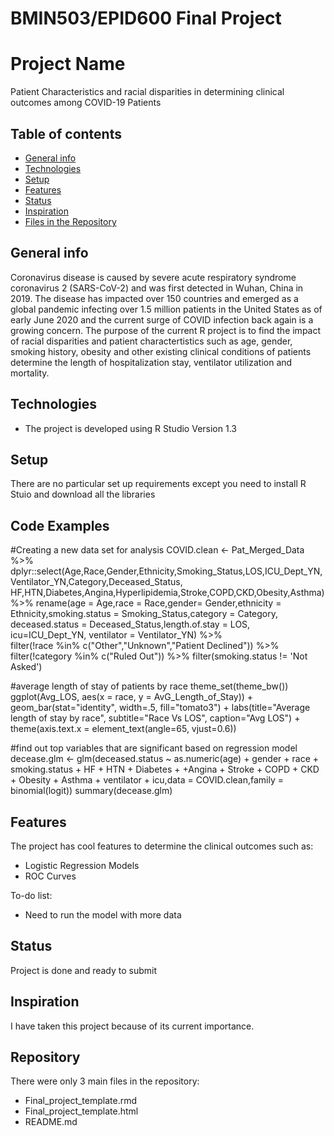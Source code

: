 # BMIN503/EPID600 Final Project

# Project Name
Patient Characteristics and racial disparities in determining clinical outcomes among COVID-19 Patients

## Table of contents
* [General info](#general-info)
* [Technologies](#technologies)
* [Setup](#setup)
* [Features](#features)
* [Status](#status)
* [Inspiration](#inspiration)
* [Files in the Repository](#Repository)


## General info
Coronavirus disease is caused by severe acute respiratory syndrome coronavirus 2 (SARS-CoV-2) and was first detected in Wuhan, China in 2019. The disease has impacted over 150 countries and emerged as a global pandemic infecting over 1.5 million patients in the United States as of early June 2020 and the current surge of COVID infection back again is a growing concern. The purpose of the current R project is to find the impact of racial disparities and patient charactertistics such as age, gender, smoking history, obesity and other existing clinical conditions of patients determine the length of hospitalization stay, ventilator utilization and mortality.


## Technologies
* The project is developed using R Studio Version 1.3


## Setup
There are no particular set up requirements except you need to install R Stuio and download all the libraries

## Code Examples

#Creating a new data set for analysis
COVID.clean <- Pat_Merged_Data %>% 
        dplyr::select(Age,Race,Gender,Ethnicity,Smoking_Status,LOS,ICU_Dept_YN,Ventilator_YN,Category,Deceased_Status,
        HF,HTN,Diabetes,Angina,Hyperlipidemia,Stroke,COPD,CKD,Obesity,Asthma) %>%
        rename(age = Age,race = Race,gender= Gender,ethnicity = Ethnicity,smoking.status = Smoking_Status,category = Category,
            deceased.status = Deceased_Status,length.of.stay = LOS, icu=ICU_Dept_YN, ventilator = Ventilator_YN) %>%   
        filter(!race  %in% c("Other","Unknown","Patient Declined")) %>% 
        filter(!category  %in% c("Ruled Out")) %>% 
        filter(smoking.status != 'Not Asked') 
        
#average length of stay of patients by race
theme_set(theme_bw())
ggplot(Avg_LOS, aes(x = race, y = AvG_Length_of_Stay)) + 
  geom_bar(stat="identity", width=.5, fill="tomato3") + 
  labs(title="Average length of stay by race", 
       subtitle="Race Vs LOS", 
       caption="Avg LOS") + 
  theme(axis.text.x = element_text(angle=65, vjust=0.6))
  
#find out top variables that are significant based on regression model
decease.glm <- glm(deceased.status ~ as.numeric(age) + gender + race + smoking.status + HF + HTN + Diabetes +
              +Angina + Stroke + COPD + CKD + Obesity + Asthma + ventilator + icu,data = COVID.clean,family = binomial(logit))
summary(decease.glm)
        
        
## Features
The project has cool features to determine the clinical outcomes such as:
* Logistic Regression Models
* ROC Curves

To-do list:
* Need to run the model with more data


## Status
Project is done and ready to submit

## Inspiration
I have taken this project because of its current importance.

## Repository
There were only 3 main files in the repository:
* Final_project_template.rmd
* Final_project_template.html
* README.md



